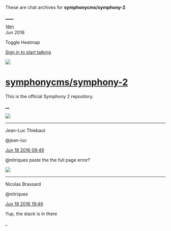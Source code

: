 These are chat archives for **symphonycms/symphony-2**

[__](/symphonycms/symphony-2/archives/2016/06/19)[__](/symphonycms/symphony-2/archives/2016/06/17)

18th  
Jun 2016

Toggle Heatmap

[Sign in to start talking](/login?action=login&button=archive-login)

![](https://avatars-02.gitter.im/group/iv/3/57542c45c43b8c601977197e?s=48)

#  [symphonycms/symphony-2](/symphonycms/symphony-2)

This is the official Symphony 2 repository.

[ __](/orgs/symphonycms/rooms "More symphonycms rooms")

![](https://avatars1.githubusercontent.com/u/91054?v=3&s=30)

____

Jean-Luc Thiebaut

@jean-luc

[Jun 18 2016
09:49](https://gitter.im/symphonycms/symphony-2?at=576519164227fdc922982649)

@nitriques paste the the full page error?

![](https://avatars1.githubusercontent.com/u/771169?v=3&s=30)

____

Nicolas Brassard

@nitriques

[Jun 18 2016
19:46](https://gitter.im/symphonycms/symphony-2?at=5765a506bd67400679dac4f8)

Yup, the stack is in there

_

